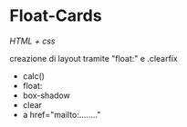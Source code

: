 # Float-Cards

_HTML + css_

creazione di layout tramite "float:" e .clearfix

- calc()
- float:
- box-shadow
- clear
- a href="mailto:........"
